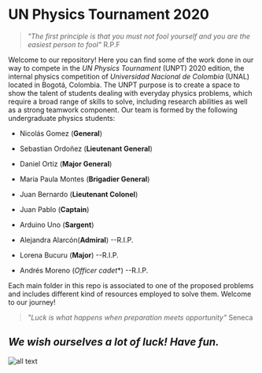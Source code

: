 # UN Physics Tournament 2020

> *"The first principle is that you must not fool yourself and you are the easiest person to fool"* R.P.F

Welcome to our repository! Here you can find some of the work done in our way to compete in the *UN Physics Tournament*  (UNPT) 2020 edition, the internal physics competition of *Universidad Nacional de Colombia* (UNAL) located in Bogotá, Colombia. The UNPT purpose is to create a space to show the talent of students dealing with everyday physics problems, which require a broad range of skills to solve, including research abilities as well as  a strong teamwork component. Our team is formed by the following undergraduate physics students:

- Nicolás Gomez (**General**)

- Sebastian Ordoñez (**Lieutenant General**)
- Daniel Ortiz (**Major General**)
- Maria Paula Montes (**Brigadier General**)
- Juan Bernardo (**Lieutenant Colonel**)
- Juan Pablo (**Captain**)
- Arduino Uno (**Sargent**)

- Alejandra Alarcón(**Admiral**) --R.I.P.
- Lorena Bucuru (**Major**) --R.I.P.
- Andrés Moreno (*Officer cadet**) --R.I.P.

Each main folder in this repo is associated to one of the proposed problems and includes different kind of resources employed to solve them. Welcome to our journey!

> *"Luck is what happens when preparation meets opportunity"* Seneca 

## *We wish ourselves a lot of luck! Have fun.*

![all text](https://github.com/nigomezcr/UNPT2020/blob/master/Images/profilePicture.jpeg?raw=true)